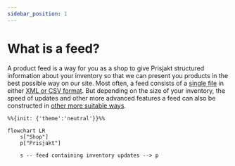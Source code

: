 ```yaml
---
sidebar_position: 1
---
```

# What is a feed?

A product feed is a way for you as a shop to give Prisjakt structured information about your inventory so that we can present you products in the best possible way on our site. Most often, a feed consists of a [single file](/types-of-feeds/pull/feed.md) in either [XML or CSV format](/types-of-feeds/file-formats/index.md). But depending on the size of your inventory, the speed of updates and other more advanced features a feed can also be constructed in [other more suitable ways](/types-of-feeds/index.md).

```mermaid
%%{init: {'theme':'neutral'}}%%

flowchart LR
    s["Shop"]
    p["Prisjakt"]

    s -- feed containing inventory updates --> p
```
